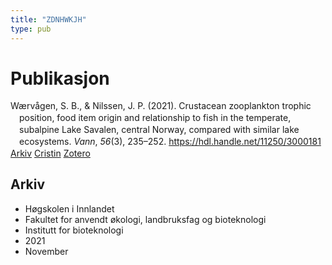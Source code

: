 ```yaml
---
title: "ZDNHWKJH"
type: pub
---
```

<h1>Publikasjon</h1>
<article id="csl-bib-container-ZDNHWKJH" class="csl-bib-container">
  <div class="csl-bib-body" style="line-height: 1.35; padding-left: 1em; text-indent:-1em;">
  <div class="csl-entry">W&#xE6;rv&#xE5;gen, S. B., &amp; Nilssen, J. P. (2021). Crustacean zooplankton trophic position, food item origin and relationship to fish in the temperate, subalpine Lake Savalen, central Norway, compared with similar lake ecosystems. <i>Vann</i>, <i>56</i>(3), 235&#x2013;252. <a href="https://hdl.handle.net/11250/3000181">https://hdl.handle.net/11250/3000181</a></div>
</div>
  <div class="csl-bib-buttons">
    <a href="#taxonomy-article-ZDNHWKJH" class="csl-bib-button">Arkiv</a>
    <a href alt="Cristin URL" class="csl-bib-button">Cristin</a>
    <a href alt="Zotero URL" class="csl-bib-button">Zotero</a>
  </div>
  <div id="csl-bib-meta-container-ZDNHWKJH"></div>
</article>
<div id="csl-bib-meta-ZDNHWKJH" class="csl-bib-meta">
  <article id="taxonomy-article-ZDNHWKJH" class="taxonomy-article">
    <h1>Arkiv</h1>
    <ul>
      <li>Høgskolen i Innlandet</li>
      <li>Fakultet for anvendt økologi, landbruksfag og bioteknologi</li>
      <li>Institutt for bioteknologi</li>
      <li>2021</li>
      <li>November</li>
    </ul>
  </article>
</div>
